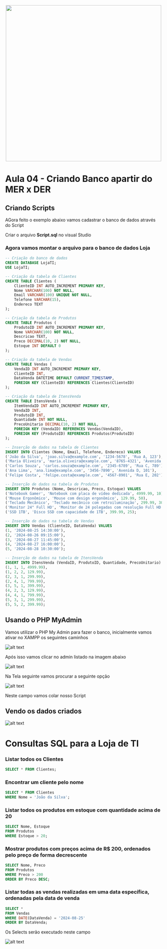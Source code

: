 
<div align = "center">
<img src ="bd.gif" width="500"/>
</div>

# Aula 04 - Criando Banco apartir do MER x DER

## Criando Scripts

AGora feito o exemplo abaixo vamos cadastrar o banco de dados através do Script

Criar o arquivo <b>Script.sql</b> no visual Studio

### Agora vamos montar o arquivo para o banco de dados Loja

```sql
-- Criação do banco de dados
CREATE DATABASE LojaTI;
USE LojaTI;

-- Criação da tabela de Clientes
CREATE TABLE Clientes (
    ClienteID INT AUTO_INCREMENT PRIMARY KEY,
    Nome VARCHAR(100) NOT NULL,
    Email VARCHAR(100) UNIQUE NOT NULL,
    Telefone VARCHAR(15),
    Endereco TEXT
);

-- Criação da tabela de Produtos
CREATE TABLE Produtos (
    ProdutoID INT AUTO_INCREMENT PRIMARY KEY,
    Nome VARCHAR(100) NOT NULL,
    Descricao TEXT,
    Preco DECIMAL(10, 2) NOT NULL,
    Estoque INT DEFAULT 0
);

-- Criação da tabela de Vendas
CREATE TABLE Vendas (
    VendaID INT AUTO_INCREMENT PRIMARY KEY,
    ClienteID INT,
    DataVenda DATETIME DEFAULT CURRENT_TIMESTAMP,
    FOREIGN KEY (ClienteID) REFERENCES Clientes(ClienteID)
);

-- Criação da tabela de ItensVenda
CREATE TABLE ItensVenda (
    ItemVendaID INT AUTO_INCREMENT PRIMARY KEY,
    VendaID INT,
    ProdutoID INT,
    Quantidade INT NOT NULL,
    PrecoUnitario DECIMAL(10, 2) NOT NULL,
    FOREIGN KEY (VendaID) REFERENCES Vendas(VendaID),
    FOREIGN KEY (ProdutoID) REFERENCES Produtos(ProdutoID)
);

-- Inserção de dados na tabela de Clientes
INSERT INTO Clientes (Nome, Email, Telefone, Endereco) VALUES
('João da Silva', 'joao.silva@example.com', '1234-5678', 'Rua A, 123'),
('Maria Oliveira', 'maria.oliveira@example.com', '8765-4321', 'Avenida B, 456'),
('Carlos Souza', 'carlos.souza@example.com', '2345-6789', 'Rua C, 789'),
('Ana Lima', 'ana.lima@example.com', '3456-7890', 'Avenida D, 101'),
('Felipe Costa', 'felipe.costa@example.com', '4567-8901', 'Rua E, 202');

-- Inserção de dados na tabela de Produtos
INSERT INTO Produtos (Nome, Descricao, Preco, Estoque) VALUES
('Notebook Gamer', 'Notebook com placa de vídeo dedicada', 4999.99, 10),
('Mouse Ergonômico', 'Mouse com design ergonômico', 129.99, 50),
('Teclado Mecânico', 'Teclado mecânico com retroiluminação', 299.99, 30),
('Monitor 24" Full HD', 'Monitor de 24 polegadas com resolução Full HD', 799.99, 15),
('SSD 1TB', 'Disco SSD com capacidade de 1TB', 399.99, 25);

-- Inserção de dados na tabela de Vendas
INSERT INTO Vendas (ClienteID, DataVenda) VALUES
(1, '2024-08-25 14:30:00'),
(2, '2024-08-26 09:15:00'),
(3, '2024-08-27 11:45:00'),
(4, '2024-08-27 16:00:00'),
(5, '2024-08-28 10:30:00');

-- Inserção de dados na tabela de ItensVenda
INSERT INTO ItensVenda (VendaID, ProdutoID, Quantidade, PrecoUnitario) VALUES
(1, 1, 1, 4999.99),
(1, 2, 2, 129.99),
(2, 3, 1, 299.99),
(2, 4, 1, 799.99),
(3, 5, 1, 399.99),
(4, 2, 3, 129.99),
(4, 4, 1, 799.99),
(5, 3, 1, 299.99),
(5, 5, 2, 399.99);


```

## Usando o PHP MyAdmin
Vamos utilizar o PHP My Admin para fazer o banco, inicialmente vamos ativar no XAMPP os seguintes caminhos

![alt text](image.png)

Após isso vamos clicar no admin listado na imagem abaixo

![alt text](image-1.png)


Na Tela seguinte vamos procurar a seguinte opção

![alt text](image-2.png)


Neste campo vamos colar nosso Script


## Vendo os dados criados

![alt text](image-3.png)

# Consultas SQL para a Loja de TI

### Listar todos os Clientes
```sql
SELECT * FROM Clientes;
```

### Encontrar um cliente pelo nome
```sql
SELECT * FROM Clientes
WHERE Nome = 'João da Silva';
```

### Listar todos os produtos em estoque com quantidade acima de 20

```sql
SELECT Nome, Estoque
FROM Produtos
WHERE Estoque > 20;
```

### Mostrar produtos com preços acima de R$ 200, ordenados pelo preço de forma decrescente

```sql
SELECT Nome, Preco
FROM Produtos
WHERE Preco > 200
ORDER BY Preco DESC;
```

### Listar todas as vendas realizadas em uma data específica, ordenadas pela data de venda
```sql
SELECT *
FROM Vendas
WHERE DATE(DataVenda) = '2024-08-25'
ORDER BY DataVenda;
```

Os Selects serão executado neste campo

![alt text](image-4.png)
